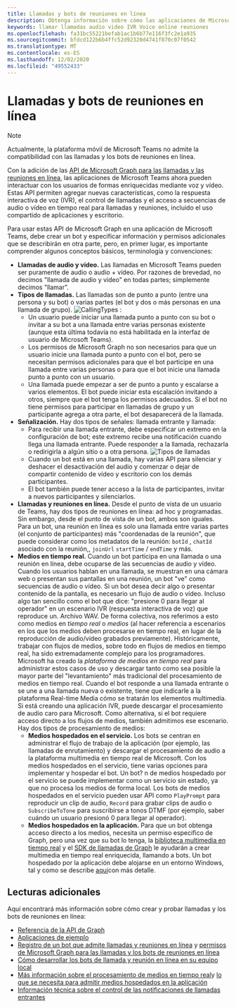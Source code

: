 ```yaml
---
title: Llamadas y bots de reuniones en línea
description: Obtenga información sobre cómo las aplicaciones de Microsoft Teams pueden interactuar con los usuarios mediante voz y vídeo mediante las API de Microsoft Graph para las llamadas y las reuniones en línea.
keywords: llamar llamadas audio video IVR Voice online reuniones
ms.openlocfilehash: fa31bc55221befab1ac1b6b77e116f3fc2e1a935
ms.sourcegitcommit: bfdcd122b6b4ffc52d92320d4741f870c07f0542
ms.translationtype: MT
ms.contentlocale: es-ES
ms.lasthandoff: 12/02/2020
ms.locfileid: "49552433"
---
```

# <a name="calls-and-online-meetings-bots"></a>Llamadas y bots de reuniones en línea

> [!NOTE]
> Actualmente, la plataforma móvil de Microsoft Teams no admite la compatibilidad con las llamadas y los bots de reuniones en línea. 

Con la adición de las [API de Microsoft Graph para las llamadas y las reuniones en línea](/graph/api/resources/communications-api-overview?view=graph-rest-beta&preserve-view=true), las aplicaciones de Microsoft Teams ahora pueden interactuar con los usuarios de formas enriquecidas mediante voz y vídeo. Estas API permiten agregar nuevas características, como la respuesta interactiva de voz (IVR), el control de llamadas y el acceso a secuencias de audio o vídeo en tiempo real para llamadas y reuniones, incluido el uso compartido de aplicaciones y escritorio.

Para usar estas API de Microsoft Graph en una aplicación de Microsoft Teams, debe crear un bot y especificar información y permisos adicionales que se describirán en otra parte, pero, en primer lugar, es importante comprender algunos conceptos básicos, terminología y convenciones:

* **Llamadas de audio y vídeo.** Las llamadas en Microsoft Teams pueden ser puramente de audio o audio + vídeo. Por razones de brevedad, no decimos "llamada de audio y vídeo" en todas partes; simplemente decimos "llamar".
* **Tipos de llamadas.** Las llamadas son de punto a punto (entre una persona y su bot) o varias partes (el bot y dos o más personas en una llamada de grupo).
  ![CallingTypes ](~/assets/images/calls-and-meetings/call-types.png) :
  * Un usuario puede iniciar una llamada punto a punto con su bot o invitar a su bot a una llamada entre varias personas existente (aunque esta última todavía no está habilitada en la interfaz de usuario de Microsoft Teams).
  * Los permisos de Microsoft Graph no son necesarios para que un usuario inicie una llamada punto a punto con el bot, pero se necesitan permisos adicionales para que el bot participe en una llamada entre varias personas o para que el bot inicie una llamada punto a punto con un usuario.
  * Una llamada puede empezar a ser de punto a punto y escalarse a varios elementos. El bot puede iniciar esta escalación invitando a otros, siempre que el bot tenga los permisos adecuados. Si el bot no tiene permisos para participar en llamadas de grupo y un participante agrega a otra parte, el bot desaparecerá de la llamada.
* **Señalización.** Hay dos tipos de señales: llamada entrante y llamada:
  * Para recibir una llamada entrante, debe especificar un extremo en la configuración de bot; este extremo recibe una notificación cuando llega una llamada entrante. Puede responder a la llamada, rechazarla o redirigirla a algún sitio o a otra persona.
  ![Tipos de llamadas](~/assets/images/calls-and-meetings/call-handling.png)
  * Cuando un bot está en una llamada, hay varias API para silenciar y deshacer el desactivación del audio y comenzar o dejar de compartir contenido de vídeo y escritorio con los demás participantes.
  * El bot también puede tener acceso a la lista de participantes, invitar a nuevos participantes y silenciarlos.
* **Llamadas y reuniones en línea.** Desde el punto de vista de un usuario de Teams, hay dos tipos de reuniones en línea: ad hoc y programadas. Sin embargo, desde el punto de vista de un bot, ambos son iguales. Para un bot, una reunión en línea es solo una llamada entre varias partes (el conjunto de participantes) más "coordenadas de la reunión", que puede considerar como los metadatos de la reunión: `botId` , `chatId` asociado con la reunión,, `joinUrl` `startTime` / `endTime` y más.
* **Medios en tiempo real.** Cuando un bot participa en una llamada o una reunión en línea, debe ocuparse de las secuencias de audio y vídeo. Cuando los usuarios hablan en una llamada, se muestran en una cámara web o presentan sus pantallas en una reunión, un bot "ve" como secuencias de audio o vídeo. Si un bot desea decir algo o presentar contenido de la pantalla, es necesario un flujo de audio o vídeo. Incluso algo tan sencillo como el bot que dice: "presione 0 para llegar al operador" en un escenario IVR (respuesta interactiva de voz) que reproduce un. Archivo WAV. De forma colectiva, nos referimos a esto como medios en _tiempo real_ o _medios_ (al hacer referencia a escenarios en los que los medios deben procesarse en tiempo real, en lugar de la reproducción de audio/vídeo grabados previamente). Históricamente, trabajar con flujos de medios, sobre todo en flujos de medios en tiempo real, ha sido extremadamente complejo para los programadores. Microsoft ha creado la _plataforma de medios en tiempo real_ para administrar estos casos de uso y descargar tanto como sea posible la mayor parte del "levantamiento" más tradicional del procesamiento de medios en tiempo real.  Cuando el bot responde a una llamada entrante o se une a una llamada nueva o existente, tiene que indicarle a la plataforma Real-time Media cómo se tratarán los elementos multimedia. Si está creando una aplicación IVR, puede descargar el procesamiento de audio caro para Microsoft. Como alternativa, si el bot requiere acceso directo a los flujos de medios, también admitimos ese escenario. Hay dos tipos de procesamiento de medios:
  * **Medios hospedados en el servicio.** Los bots se centran en administrar el flujo de trabajo de la aplicación (por ejemplo, las llamadas de enrutamiento) y descargar el procesamiento de audio a la plataforma multimedia en tiempo real de Microsoft. Con los medios hospedados en el servicio, tiene varias opciones para implementar y hospedar el bot. Un bot? n de medios hospedado por el servicio se puede implementar como un servicio sin estado, ya que no procesa los medios de forma local. Los bots de medios hospedados en el servicio pueden usar API como `PlayPrompt` para reproducir un clip de audio, `Record` para grabar clips de audio o `SubscribeToTone` para suscribirse a tonos DTMF (por ejemplo, saber cuándo un usuario presionó 0 para llegar al operador).
  * **Medios hospedados en la aplicación.** Para que un bot obtenga acceso directo a los medios, necesita un permiso específico de Graph, pero una vez que su bot lo tenga, la [biblioteca multimedia en tiempo real](https://www.nuget.org/packages/Microsoft.Graph.Communications.Calls.Media/) y el [SDK de llamadas de Graph](https://microsoftgraph.github.io/microsoft-graph-comms-samples/docs/articles/index.html#graph-calling-sdk-and-stateful-client-builder) le ayudarán a crear multimedia en tiempo real enriquecida, llamando a bots. Un bot hospedado por la aplicación debe alojarse en un entorno Windows, tal y como se describe [aquí](./requirements-considerations-application-hosted-media-bots.md)con más detalle.

## <a name="further-reading"></a>Lecturas adicionales

Aquí encontrará más información sobre cómo crear y probar llamadas y los bots de reuniones en línea:

* [Referencia de la API de Graph](/graph/api/resources/communications-api-overview?view=graph-rest-beta&preserve-view=true)
* [Aplicaciones de ejemplo](https://github.com/microsoftgraph/microsoft-graph-comms-samples)
* [Registro de un bot que admite llamadas y reuniones en línea](./registering-calling-bot.md) y [permisos de Microsoft Graph para las llamadas y los bots de reuniones en línea](./registering-calling-bot.md#add-microsoft-graph-permissions)
* [Cómo desarrollar los bots de llamada y reunión en línea en su equipo local](./debugging-local-testing-calling-meeting-bots.md)
* [Más información sobre el procesamiento de medios en tiempo real](./real-time-media-concepts.md)y [lo que se necesita para admitir medios hospedados en la aplicación](./requirements-considerations-application-hosted-media-bots.md)
* [Información técnica sobre el control de las notificaciones de llamadas entrantes](./call-notifications.md)
